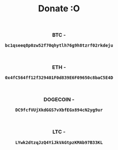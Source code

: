 <div align="center"><h1>Donate :O</h1><br><h3>

BTC - 
```
bc1qseeq8p0zw52f70qhytlh76g9h8tzrf02rkdeju
```
<br>

ETH - 
```
0x4fC564ff12f329401F0d839E6F09650c8baC5E4D
```
<br>

DOGECOIN - 
```
DC9fcfVUjXkdGGS7vXbfEGx894cN2yg9ur
```
<br>

LTC - 
```
LYwk2dtzqJzQ4YiJkVAGtpzKMAb97B33KL
```

</h3></div>
